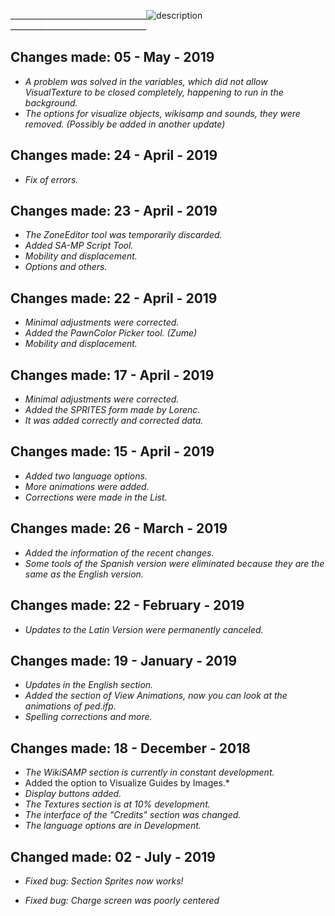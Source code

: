 


__________________________________![description](https://www.upload.ee/image/9967286/VisualTexture.png) __________________________________

## Changes made: 05 - May - 2019

 - *A problem was solved in the variables, which did not allow VisualTexture to be closed completely, happening to run in the background.*
 - *The options for visualize objects, wikisamp and sounds, they were removed. (Possibly be added in another update)*

## Changes made: 24 - April - 2019

 - *Fix of errors.*

## Changes made: 23 - April - 2019

 - *The ZoneEditor tool was temporarily discarded.*
 - *Added SA-MP Script Tool.*
 - *Mobility and displacement.*
 - *Options and others.*

## Changes made: 22 - April - 2019

 - *Minimal adjustments were corrected.*
 - *Added the PawnColor Picker tool. (Zume)*
 - *Mobility and displacement.*

## Changes made: 17 - April - 2019

 - *Minimal adjustments were corrected.*
 - *Added the SPRITES form made by Lorenc.*
 - *It was added correctly and corrected data.*

## Changes made: 15 - April - 2019

 - *Added two language options.*
 - *More animations were added.*
 - *Corrections were made in the List.*

## Changes made: 26 - March - 2019

 - *Added the information of the recent changes.*
 - *Some tools of the Spanish version were eliminated because they are
   the same as the English version.*

## Changes made: 22 - February - 2019

 - *Updates to the Latin Version were permanently canceled.*

## Changes made: 19 - January - 2019

 - *Updates in the English section.*
 - *Added the section of View Animations, now you can look at the
   animations of ped.ifp.*
 - *Spelling corrections and more.*

## Changes made: 18 - December - 2018

 - *The WikiSAMP section is currently in constant development.*
 - Added the option to Visualize Guides by Images.*
 - *Display buttons added.*
 - *The Textures section is at 10% development.*
 - *The interface of the "Credits" section was changed.*
 - *The language options are in Development.*

## Changed made: 02 - July - 2019

 - *Fixed bug: Section Sprites now works!*

 - *Fixed bug: Charge screen was poorly centered*